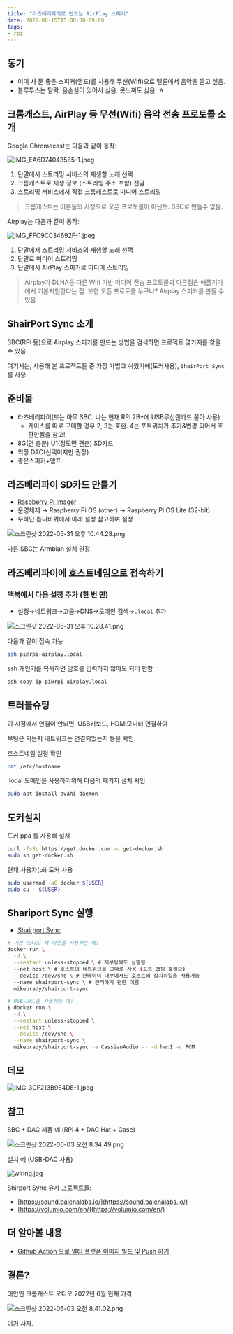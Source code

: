 ```yaml
---
title: "라즈베리파이로 만드는 AirPlay 스피커"
date: 2022-06-15T15:00:00+09:00
tags:
- rpi
---
```


## 동기

- 이미 사 둔 좋은 스피커(앰프)를 사용해 무선(Wifi)으로 멜론에서 음악을 듣고 싶음.
- 블루투스는 탈락. 음손실이 있어서 싫음. 못느껴도 싫음. ㅎ

## 크롬캐스트, AirPlay 등 무선(Wifi) 음악 전송 프로토콜 소개

Google Chromecast는 다음과 같이 동작:

![IMG_EA6D74043585-1.jpeg](https://asset.homin.dev/blog/img/20220615_make_airplay_speaker_with_rpi/IMG_EA6D74043585-1.jpeg)

1. 단말에서 스트리밍 서비스의 재생할 노래 선택
2. 크롬캐스트로 재생 정보 (스트리밍 주소 포함) 전달
3. 스트리밍 서비스에서 직접 크롬캐스트로 미디어 스트리밍

> 크롬캐스트는 어른들의 사정으로 오픈 프로토콜이 아닌듯. SBC로 만들수 없음.

Airplay는 다음과 같이 동작:

![IMG_FFC9C034692F-1.jpeg](https://asset.homin.dev/blog/img/20220615_make_airplay_speaker_with_rpi/IMG_FFC9C034692F-1.jpeg)

1. 단말에서 스트리밍 서비스의 재생할 노래 선택
2. 단말로 미디어 스트리밍
3. 단말에서 AirPlay 스피커로 미디어 스트리밍

> Airplay가 DLNA등 다른 Wifi 기반 미디어 전송 프로토콜과 다른점은 애플기기에서 기본지원한다는 점. 또한 오픈 프로토콜 누구나? Airplay 스피커를 만들 수 있음

## ShairPort Sync 소개

SBC(RPi 등)으로 Airplay 스피커를 만드는 방법을 검색하면 프로젝트 몇가지를 찾을 수 있음.

여기서는, 사용해 본 프로젝트들 중 가장 가볍고 쉬웠기에(도커사용), `ShairPort Sync` 를 사용.

## 준비물

- 라즈베리파이(또는 아무 SBC. 나는 현재 RPi 2B+에 USB무선랜카드 꼳아 사용)
  - 케이스를 따로 구매할 경우 2, 3는 호환. 4는 포트위치가 추가&변경 되어서 호환안됨을 참고!
- 8G(면 충분) U1(정도면 괜춘) SD카드
- 외장 DAC(선택이지만 권장)
- 좋은스피커+앰프

## 라즈베리파이 SD카드 만들기

- [Raspberry Pi Imager](https://www.raspberrypi.com/software/)
- 운영체제 → Raspberry Pi OS (other) → Raspberry Pi OS Lite (32-bit)
- 우하단 톱니바퀴에서 아래 설정 참고하여 설정

![스크린샷 2022-05-31 오후 10.44.28.png](https://asset.homin.dev/blog/img/20220615_make_airplay_speaker_with_rpi/20220531-104428.png)

다른 SBC는 Armbian 설치 권장.

## 라즈베리파이에 호스트네임으로 접속하기

### 맥북에서 다음 설정 추가 (한 번 만)

- 설정→네트워크→고급→DNS→도메인 검색→`.local` 추가

![스크린샷 2022-05-31 오후 10.28.41.png](https://asset.homin.dev/blog/img/20220615_make_airplay_speaker_with_rpi/20220531-102841.png)

다음과 같이 접속 가능

```bash
ssh pi@rpi-airplay.local
```

ssh 개인키를 복사하면 암호를 입력하지 않아도 되어 편함

```bash
ssh-copy-ip pi@rpi-airplay.local
```

## 트러블슈팅

이 시점에서 연결이 안되면, USB키보드, HDMI모니터 연결하여

부팅은 되는지 네트워크는 연결되었는지 등을 확인.

호스트네임 설정 확인

```bash
cat /etc/hostname
```

.local 도메인을 사용하기위해 다음의 패키지 설치 확인

```bash
sudo apt install avahi-daemon
```

## 도커설치

도커 ppa 를 사용해 설치

```bash
curl -fsSL https://get.docker.com -o get-docker.sh
sudo sh get-docker.sh
```

현재 사용자(pi) 도커 사용

```bash
sudo usermod -aG docker ${USER}
sudo su - ${USER}
```

## Shariport Sync 실행

- [Shairport Sync](https://github.com/mikebrady/shairport-sync)

```bash
# 기본 오디오 잭 아웃을 사용하는 예:
docker run \
  -d \
  --restart unless-stopped \ # 재부팅해도 실행됨
  --net host \ # 호스트의 네트워크를 그대로 사용 (포트 맵핑 불필요)
  --device /dev/snd \ # 컨테이너 내부에서도 호스트의 장치파일을 사용가능
  --name shairport-sync \ # 관리하기 편한 이름
  mikebrady/shairport-sync

# USB-DAC을 사용하는 예:
$ docker run \
  -d \
  --restart unless-stopped \
  --net host \
  --device /dev/snd \
  --name shairport-sync \
  mikebrady/shairport-sync -a CassianAudio -- -d hw:1 -c PCM
```

## 데모

![IMG_3CF213B9E4DE-1.jpeg](https://asset.homin.dev/blog/img/20220615_make_airplay_speaker_with_rpi/IMG_3CF213B9E4DE-1.jpeg)

## 참고

SBC + DAC 제품 예 (RPi 4 + DAC Hat + Case)

![스크린샷 2022-06-03 오전 8.34.49.png](https://asset.homin.dev/blog/img/20220615_make_airplay_speaker_with_rpi/20220603-083449.png)

설치 예 (USB-DAC 사용)

![wiring.jpg](https://asset.homin.dev/blog/img/20220615_make_airplay_speaker_with_rpi/wiring.jpg)

Shirport Sync 유사 프로젝트들:

- [https://sound.balenalabs.io/](https://sound.balenalabs.io/)
- [https://volumio.com/en/](https://volumio.com/en/)

## 더 알아볼 내용

- [Github Action 으로 멀티 플렛폼 이미지 빌드 및 Push 하기](https://github.com/docker/build-push-action/blob/master/docs/advanced/multi-platform.md)

## 결론?

대안인 크롬캐스트 오디오 2022년 6월 현재 가격

![스크린샷 2022-06-03 오전 8.41.02.png](https://asset.homin.dev/blog/img/20220615_make_airplay_speaker_with_rpi/20220603-084102.png)

이거 사자.
